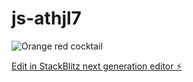 # js-athjl7
![Orange red cocktail](https://github.com/Shanny2008/js-athjl7/assets/159664811/d486001f-3238-45e5-88d2-c06a7701f942)

[Edit in StackBlitz next generation editor ⚡️](https://stackblitz.com/~/github.com/Shanny2008/js-athjl7)
